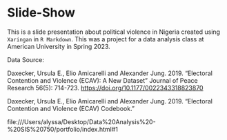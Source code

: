 # Slide-Show

This is a slide presentation about political violence in Nigeria created using `Xaringan` in `R Markdown`. This was a project for a data analysis class at American University in Spring 2023.

Data Source:

Daxecker, Ursula E., Elio Amicarelli and Alexander Jung. 2019. “Electoral Contention and Violence (ECAV): A New Dataset” Journal of Peace Research 56(5): 714-723. https://doi.org/10.1177/0022343318823870

Daxecker, Ursula E., Elio Amicarelli and Alexander Jung. 2019. “Electoral Contention and Violence (ECAV) Codebook.”

file:///Users/alyssa/Desktop/Data%20Analysis%20-%20SIS%20750/portfolio/index.html#1
